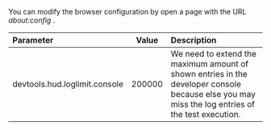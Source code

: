You can modify the browser configuration by open a page with the URL _about:config_ . 

| Parameter                     | Value  | Description                                                 |
|:------------------------------|:------:|:------------------------------------------------------------|
| devtools.hud.loglimit.console | 200000 |We need to extend the maximum amount of shown entries in the developer console because else you may miss the log entries of the test execution. |
